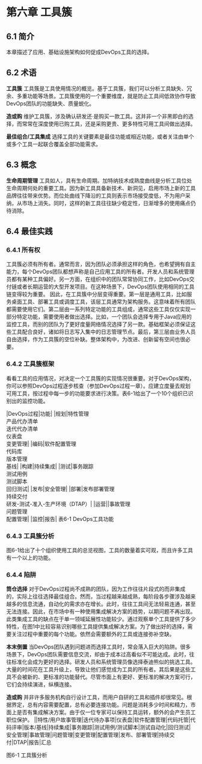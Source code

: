 # 第六章 工具簇
## 6.1 简介
本章描述了应用、基础设施架构如何促成DevOps工具的选择。

## 6.2 术语
**工具簇**
工具簇是工具使用情况的概览。基于工具簇，我们可以分析工具缺失、冗余、多重功能等场景。工具簇使用的一个重要维度，就是防止工具间低效协作导致DevOps团队的功能缺失、质量蜕化。

**造或购**
维护工具簇，涉及确认研发还·是购买一款工具。这并非一个非黑即白的选择，而常常在深度使用已购工具，还是采购更贵、更多特性可用工具间做出选择。

**最佳组合/工具集成**
选择工具的关键要素是最佳功能或相近功能，或者关注由单个或多个工具一起联合覆盖全部功能需求。

## 6.3 概念
**生命周期管理**
工具如人，具有生命周期。加特纳技术成熟度曲线是分析工具位处生命周期何处的重要工具。因为新工具具备新技术、新洞见，启用市场上新的工具品牌往往带来优势。而位处曲线下降沿的工具则表示市场接受度低，不为用户采纳，从市场上消失。同时，这样的新工具往往缺少稳定性，日渐增多的使用痛点仍待消除。

## 6.4 最佳实践
### 6.4.1 所有权
工具簇必须有所有者。通常而言，因为团队必须承担这样的角色，也希望拥有自主能力，每个DevOps团队都想声称是自己应用工具的所有者。开发人员和系统管理员都有某种工具偏好。另一方面，在组织中的团队常常协同工作，比如DevOps交付链或者长期运营的大型开发项目。在这种场景下，DevOps团队使用相同的工具链变得较为重要。
因此，在工具簇中分层变得重要。第一层是通用工具，比如服务桌面工具、部署工具或调度工具，该层工具通常为架构服务。这意味着所有团队都需要使用它们。第二层由一系列特定功能的工具组成，通常这些工具仅仅实现一部分特定功能，需要使用者做出选择。比如，一个团队会选择专用于Java应用的监控工具，而别的团队为了更好度量网络情况选择了另一款。基础框架必须保证这些工具配合良好，诸如将日志写入集中的日志管理节点。最后，第三层由业务人员自由选择，作为工具簇的空位补缺。整体架构中，为改进、创新留有空间也很必要。

### 6.4.2 工具簇框架
看看工具的应用情况，对决定一个工具簇的实现情况很重要。对于DevOps架构，你可以参照DevOps过程逐步核查（参加DevOps过程一章）。应建立度量去规划可用工具，按过程中每一步的功能要求进行决策。表6-1给出了一个10个组织已识别出的监控功能。

|DevOps过程|功能|
|规划|特性管理<br/>产品代办清单<br/>迭代代办清单<br/>仪表盘<br/>变更管理|
|编码|软件配置管理<br/>代码库<br/>版本管理<br/>基线|
|构建|持续集成|
|测试|事务跟踪<br/>测试用例<br/>测试脚本<br/>回归测试|
|发布|安全管理|
|部署|发布部署管理<br/>持续交付<br/>研发-测试-准入-生产环境（DTAP）|
|运营||事故管理<br/>问题管理<br/>配置管理|
|监控|报告|
表6-1 DevOps工具功能

### 6.4.3 工具簇分析
图6-1给出了十个组织使用工具的总览视图，工具的数量着实可观，而且许多工具有一个以上的功能。

### 6.4.4 陷阱
**筒仓选择**
对于DevOps过程尚不成熟的团队，因为工作往往片段式的而非集成的，实际上往往选择最佳组合。然而，当过程越来越成熟，每阶段各步骤涉及越来越多的信息流通，自动化的需求亦在增长。此时，往往工具间无法轻易连通，甚至无法连接。因此，在市场中有一种使用集成解决方案的趋势，以期问题不再出现。此类集成工具的缺点在于单一领域延展性功能较少。通过观察单个工具提供了多少特性，在图1中比较容易识别哪些工具提供集成解决方案。为了做出好的选择，需要关注过程中重要的每个功能。依然会需要额外的工具或连接弥补空缺。

**本末倒置**
当DevOps团队遇到问题进而选择工具时，常会落入巨大的陷阱。很多场景下，DevOps团队需要信息交流，却由于成本过高看似不可能达成。此时，往往标准化会成为更好的选择。研发人员和系统管理员像选择泰迪熊似的挑选工具。大量的时间花在工具升级上，导致让他们感觉成为工具的所有者。其后果是这些工具不会被新的、更标准的功能替代。尽管市面上有更好、更标准的解决方案可行，它们会持续演进，纵横连接。

**造或购**
并非许多服务机构自行设计工具，而用户自研的工具和插件却很常见。根据界定，总有内容需要配置，总有必要连接功能。问题是消耗多少时间和精力，市面上是否有集成解决方案。由于仅一位专家可以保持工具运转，额外的会产生员工职位保护。
||特性/用户故事管理|迭代待办事项|仪表盘|软件配置管理|代码托管|代码评审|版本/基线|持续集成|事务跟踪|测试用例/测试脚本|测试自动化|回归测试|安全管理|事故管理|问题管理|变更管理|配置管理|发布、部署管理|持续交付|DTAP|报告|汇总

图6-1 工具簇分析
